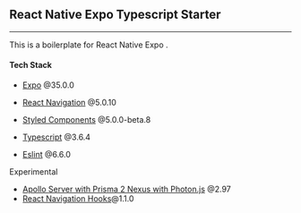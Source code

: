 ## React Native Expo Typescript Starter

---

This is a boilerplate for React Native Expo .

#### Tech Stack

- [Expo](https://expo.io/) @35.0.0
- [React Navigation](https://reactnavigation.org/docs/en/next/getting-started.html) @5.0.10

- [Styled Components](https://www.styled-components.com/docs/basics#react-native) @5.0.0-beta.8
- [Typescript](https://www.typescriptlang.org/) @3.6.4
- [Eslint](https://eslint.org/) @6.6.0

Experimental

- [Apollo Server with Prisma 2 Nexus with Photon.js](https://github.com/graphql-boilerplates/typescript-graphql-server) @2.97
- [React Navigation Hooks](https://github.com/react-navigation/hooks)@1.1.0
